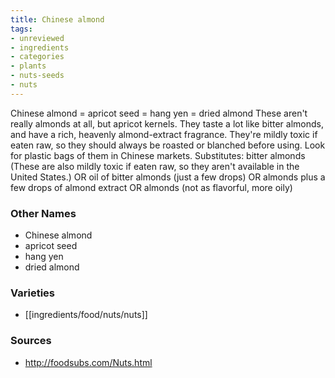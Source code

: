 ```yaml
---
title: Chinese almond
tags:
- unreviewed
- ingredients
- categories
- plants
- nuts-seeds
- nuts
---
```

Chinese almond = apricot seed = hang yen = dried almond These aren't really almonds at all, but apricot kernels. They taste a lot like bitter almonds, and have a rich, heavenly almond-extract fragrance. They're mildly toxic if eaten raw, so they should always be roasted or blanched before using. Look for plastic bags of them in Chinese markets. Substitutes: bitter almonds (These are also mildly toxic if eaten raw, so they aren't available in the United States.) OR oil of bitter almonds (just a few drops) OR almonds plus a few drops of almond extract OR almonds (not as flavorful, more oily)

### Other Names

* Chinese almond
* apricot seed
* hang yen
* dried almond

### Varieties

* [[ingredients/food/nuts/nuts]]

### Sources
* http://foodsubs.com/Nuts.html

